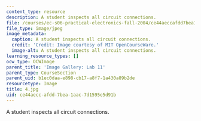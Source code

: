 ```yaml
---
content_type: resource
description: A student inspects all circuit connections.
file: /courses/ec-s06-practical-electronics-fall-2004/ce44aeccafdd7bea1aac7d1595e5d91b_4.jpg
file_type: image/jpeg
image_metadata:
  caption: A student inspects all circuit connections.
  credit: 'Credit: Image courtesy of MIT OpenCourseWare.'
  image-alt: A student inspects all circuit connections.
learning_resource_types: []
ocw_type: OCWImage
parent_title: 'Image Gallery: Lab 11'
parent_type: CourseSection
parent_uid: b1ec0daa-e898-cb17-a8f7-1a430a89b2de
resourcetype: Image
title: 4.jpg
uid: ce44aecc-afdd-7bea-1aac-7d1595e5d91b
---
```

A student inspects all circuit connections.

